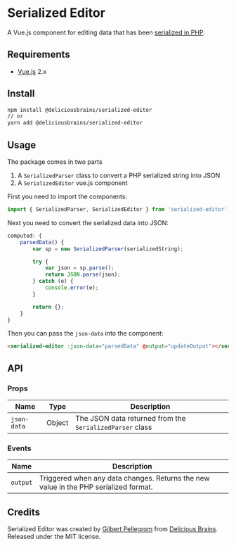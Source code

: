 # Serialized Editor

A Vue.js component for editing data that has been [serialized in PHP](http://php.net/manual/en/function.serialize.php).

## Requirements

* [Vue.js](https://vuejs.org/) 2.x

## Install

```bash
npm install @deliciousbrains/serialized-editor
// or
yarn add @deliciousbrains/serialized-editor
```

## Usage

The package comes in two parts

1. A `SerializedParser` class to convert a PHP serialized string into JSON
1. A `SerializedEditor` vue.js component

First you need to import the components: 

```javascript
import { SerializedParser, SerializedEditor } from 'serialized-editor';
```

Next you need to convert the serialized data into JSON:

```javascript
computed: {
    parsedData() {
        var sp = new SerializedParser(serializedString);

        try {
            var json = sp.parse();
            return JSON.parse(json);
        } catch (e) {
            console.error(e);
        }

        return {};
    }
}
```

Then you can pass the `json-data` into the component:

```html
<serialized-editor :json-data="parsedData" @output="updateOutput"></serialized-editor>
```

## API

### Props

| Name | Type | Description |
| --- | --- | --- |
| `json-data` | Object | The JSON data returned from the `SerializedParser` class |

### Events

| Name | Description |
| --- | --- |
| `output` | Triggered when any data changes. Returns the new value in the PHP serialized format. |

## Credits

Serialized Editor was created by [Gilbert Pellegrom](https://twitter.com/gilbitron) from
[Delicious Brains](https://deliciousbrains.com/). Released under the MIT license.